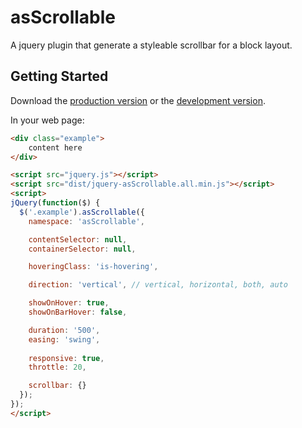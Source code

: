 # asScrollable

A jquery plugin that generate a styleable scrollbar for a block layout.

## Getting Started
Download the [production version][min] or the [development version][max].

[min]: https://raw.github.com/amazingsurge/jquery-asScrollable/master/dist/jquery.asScrollable.all.min.js
[max]: https://raw.github.com/amazingsurge/jquery-asScrollable/master/dist/jquery.asScrollable.all.js

In your web page:

```html
<div class="example">
	content here
</div>

<script src="jquery.js"></script>
<script src="dist/jquery-asScrollable.all.min.js"></script>
<script>
jQuery(function($) {
  $('.example').asScrollable({
    namespace: 'asScrollable',

    contentSelector: null,
    containerSelector: null,

    hoveringClass: 'is-hovering',

    direction: 'vertical', // vertical, horizontal, both, auto

    showOnHover: true,
    showOnBarHover: false,

    duration: '500',
    easing: 'swing',
    
    responsive: true,
    throttle: 20,

    scrollbar: {}
  }); 
});
</script>
```